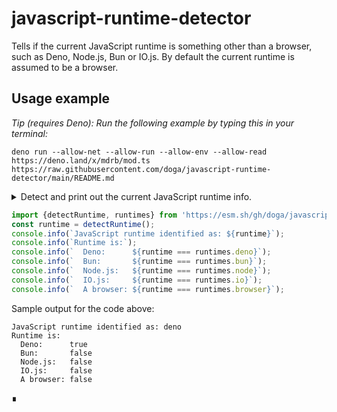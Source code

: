 # javascript-runtime-detector

Tells if the current JavaScript runtime is something other than a browser, such as Deno, Node.js, Bun or IO.js. By default the current runtime is assumed to be a browser.

## Usage example

_Tip (requires Deno): Run the following example by typing this in your terminal:_

```shell
deno run --allow-net --allow-run --allow-env --allow-read https://deno.land/x/mdrb/mod.ts https://raw.githubusercontent.com/doga/javascript-runtime-detector/main/README.md
```

<details data-mdrb>
<summary>Detect and print out the current JavaScript runtime info.</summary>

<pre>
description = '''
Running this example is safe, it will not read or write anything to your filesystem.
'''
</pre>
</details>

```javascript
import {detectRuntime, runtimes} from 'https://esm.sh/gh/doga/javascript-runtime-detector@0.1.3/mod.mjs';
const runtime = detectRuntime();
console.info(`JavaScript runtime identified as: ${runtime}`);
console.info(`Runtime is:`);
console.info(`  Deno:      ${runtime === runtimes.deno}`);
console.info(`  Bun:       ${runtime === runtimes.bun}`);
console.info(`  Node.js:   ${runtime === runtimes.node}`);
console.info(`  IO.js:     ${runtime === runtimes.io}`);
console.info(`  A browser: ${runtime === runtimes.browser}`);
```

Sample output for the code above:

```text
JavaScript runtime identified as: deno
Runtime is:
  Deno:      true
  Bun:       false
  Node.js:   false
  IO.js:     false
  A browser: false
```

∎
